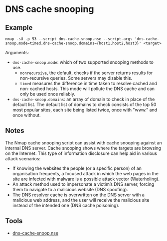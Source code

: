 # DNS cache snooping

## Example

    nmap -sU -p 53 --script dns-cache-snoop.nse --script-args 'dns-cache-snoop.mode=timed,dns-cache-snoop.domains={host1,host2,host3}' <target>

Arguments:

* `dns-cache-snoop.mode`: which of two supported snooping methods to use. 
  * `nonrecursive`, the default, checks if the server returns results for non-recursive queries. Some servers may 
  disable this. 
  * `timed` measures the difference in time taken to resolve cached and non-cached hosts. This mode will pollute the 
  DNS cache and can only be used once reliably.
* `dns-cache-snoop.domains`: an array of domain to check in place of the default list. The default list of domains to 
check consists of the top 50 most popular sites, each site being listed twice, once with "www." and once without.

## Notes

The Nmap cache snooping script can assist with cache snooping against an internal DNS server. Cache snooping shows
where the targets are browsing on the Internet. This type of information disclosure can help aid in various attack 
scenarios:

* If knowing the websites the people (or a specific person) of an organisation frequents, a focused attack in which
the web pages in the site are infected with malware is a possible attack vector (Waterholing).
* An attack method used to impersonate a victim’s DNS server, forcing them to navigate to a malicious website 
(DNS spoofing).
* The DNS resolver cache is overwritten on the DNS server with a malicious web address, and the user will receive 
the malicious site instead of the intended one (DNS cache poisoning).

## Tools

* [dns-cache-snoop.nse](https://nmap.org/nsedoc/scripts/dns-cache-snoop.html)